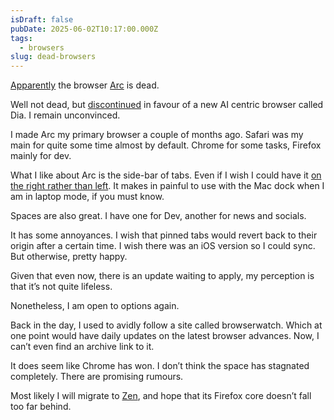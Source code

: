 ```yaml
---
isDraft: false
pubDate: 2025-06-02T10:17:00.000Z
tags:
  - browsers
slug: dead-browsers
---
```


[Apparently](https://www.youtube.com/watch?v=NXsId9C4zpg) the browser [Arc](https://arc.net/) is dead.

Well not dead, but [discontinued](https://www.ghacks.net/2025/05/27/arc-browser-has-been-discontinued-but-the-companys-building-a-new-browser-dia/) in favour of a new AI centric browser called Dia. I remain unconvinced.

I made Arc my primary browser a couple of months ago. 
Safari was my main for quite some time almost by default. Chrome for some tasks, Firefox mainly for dev.

What I like about Arc is the side-bar of tabs. Even if I wish I could have it [on the right rather than left](https://x.com/joshm/status/1724508113208754356). It makes in painful to use with the Mac dock when I am in laptop mode, if you must know.

Spaces are also great. I have one for Dev, another for news and socials. 


It has some annoyances. I wish that pinned tabs would revert back to their origin after a certain time. I wish there was an iOS version so I could sync. But otherwise, pretty happy.

Given that even now, there is an update waiting to apply, my perception is that it’s not quite lifeless. 

Nonetheless, I am open to options again.

Back in the day, I used to avidly follow a site called browserwatch. Which at one point would have daily updates on the latest browser advances. Now, I can’t even find an archive link to it.

It does seem like Chrome has won. I don’t think the space has stagnated completely. There are promising rumours. 

Most likely I will migrate to [Zen](https://zen-browser.app/), and hope that its Firefox core doesn’t fall too far behind.

